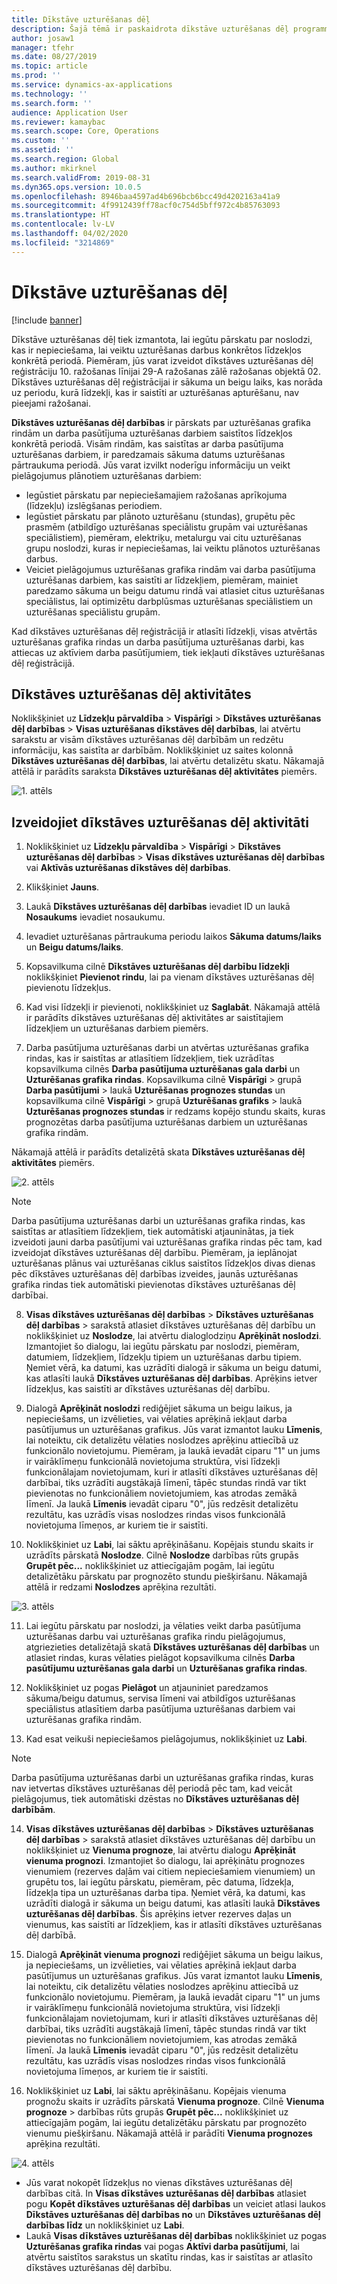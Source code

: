```yaml
---
title: Dīkstāve uzturēšanas dēļ
description: Šajā tēmā ir paskaidrota dīkstāve uzturēšanas dēļ programmā Asset Management.
author: josaw1
manager: tfehr
ms.date: 08/27/2019
ms.topic: article
ms.prod: ''
ms.service: dynamics-ax-applications
ms.technology: ''
ms.search.form: ''
audience: Application User
ms.reviewer: kamaybac
ms.search.scope: Core, Operations
ms.custom: ''
ms.assetid: ''
ms.search.region: Global
ms.author: mkirknel
ms.search.validFrom: 2019-08-31
ms.dyn365.ops.version: 10.0.5
ms.openlocfilehash: 8946baa4597ad4b696bcb6bcc49d4202163a41a9
ms.sourcegitcommit: 4f9912439ff78acf0c754d5bff972c4b85763093
ms.translationtype: HT
ms.contentlocale: lv-LV
ms.lasthandoff: 04/02/2020
ms.locfileid: "3214869"
---
```

# <a name="maintenance-downtime"></a>Dīkstāve uzturēšanas dēļ

[!include [banner](../../includes/banner.md)]

 

Dīkstāve uzturēšanas dēļ tiek izmantota, lai iegūtu pārskatu par noslodzi, kas ir nepieciešama, lai veiktu uzturēšanas darbus konkrētos līdzekļos konkrētā periodā. Piemēram, jūs varat izveidot dīkstāves uzturēšanas dēļ reģistrāciju 10. ražošanas līnijai 29-A ražošanas zālē ražošanas objektā 02. Dīkstāves uzturēšanas dēļ reģistrācijai ir sākuma un beigu laiks, kas norāda uz periodu, kurā līdzekļi, kas ir saistīti ar uzturēšanas apturēšanu, nav pieejami ražošanai.

**Dīkstāves uzturēšanas dēļ darbības** ir pārskats par uzturēšanas grafika rindām un darba pasūtījuma uzturēšanas darbiem saistītos līdzekļos konkrētā periodā. Visām rindām, kas saistītas ar darba pasūtījuma uzturēšanas darbiem, ir paredzamais sākuma datums uzturēšanas pārtraukuma periodā. Jūs varat izvilkt noderīgu informāciju un veikt pielāgojumus plānotiem uzturēšanas darbiem:

- Iegūstiet pārskatu par nepieciešamajiem ražošanas aprīkojuma (līdzekļu) izslēgšanas periodiem.  
- Iegūstiet pārskatu par plānoto uzturēšanu (stundas), grupētu pēc prasmēm (atbildīgo uzturēšanas speciālistu grupām vai uzturēšanas speciālistiem), piemēram, elektriķu, metalurgu vai citu uzturēšanas grupu noslodzi, kuras ir nepieciešamas, lai veiktu plānotos uzturēšanas darbus.  
- Veiciet pielāgojumus uzturēšanas grafika rindām vai darba pasūtījuma uzturēšanas darbiem, kas saistīti ar līdzekļiem, piemēram, mainiet paredzamo sākuma un beigu datumu rindā vai atlasiet citus uzturēšanas speciālistus, lai optimizētu darbplūsmas uzturēšanas speciālistiem un uzturēšanas speciālistu grupām.

Kad dīkstāves uzturēšanas dēļ reģistrācijā ir atlasīti līdzekļi, visas atvērtās uzturēšanas grafika rindas un darba pasūtījuma uzturēšanas darbi, kas attiecas uz aktīviem darba pasūtījumiem, tiek iekļauti dīkstāves uzturēšanas dēļ reģistrācijā.

## <a name="maintenance-downtime-activities"></a>Dīkstāves uzturēšanas dēļ aktivitātes

Noklikšķiniet uz **Līdzekļu pārvaldība** > **Vispārīgi** > **Dīkstāves uzturēšanas dēļ darbības** > **Visas uzturēšanas dīkstāves dēļ darbības**, lai atvērtu sarakstu ar visām dīkstāves uzturēšanas dēļ darbībām un redzētu informāciju, kas saistīta ar darbībām. Noklikšķiniet uz saites kolonnā **Dīkstāves uzturēšanas dēļ darbības**, lai atvērtu detalizētu skatu. Nākamajā attēlā ir parādīts saraksta **Dīkstāves uzturēšanas dēļ aktivitātes** piemērs.

![1. attēls](media/19-preventive-maintenance.png)


## <a name="create-a-maintenance-downtime-activity"></a>Izveidojiet dīkstāves uzturēšanas dēļ aktivitāti

1. Noklikšķiniet uz **Līdzekļu pārvaldība** > **Vispārīgi** > **Dīkstāves uzturēšanas dēļ darbības** > **Visas dīkstāves uzturēšanas dēļ darbības** vai **Aktīvās uzturēšanas dīkstāves dēļ darbības**.

2. Klikšķiniet **Jauns**.

3. Laukā **Dīkstāves uzturēšanas dēļ darbības** ievadiet ID un laukā **Nosaukums** ievadiet nosaukumu.

4. Ievadiet uzturēšanas pārtraukuma periodu laikos **Sākuma datums/laiks** un **Beigu datums/laiks**.

5. Kopsavilkuma cilnē **Dīkstāves uzturēšanas dēļ darbību līdzekļi** noklikšķiniet **Pievienot rindu**, lai pa vienam dīkstāves uzturēšanas dēļ pievienotu līdzekļus.

6. Kad visi līdzekļi ir pievienoti, noklikšķiniet uz **Saglabāt**. Nākamajā attēlā ir parādīts dīkstāves uzturēšanas dēļ aktivitātes ar saistītajiem līdzekļiem un uzturēšanas darbiem piemērs.

7. Darba pasūtījuma uzturēšanas darbi un atvērtas uzturēšanas grafika rindas, kas ir saistītas ar atlasītiem līdzekļiem, tiek uzrādītas kopsavilkuma cilnēs **Darba pasūtījuma uzturēšanas gala darbi** un **Uzturēšanas grafika rindas**. Kopsavilkuma cilnē **Vispārīgi** > grupā **Darba pasūtījumi** > laukā **Uzturēšanas prognozes stundas** un kopsavilkuma cilnē **Vispārīgi** > grupā **Uzturēšanas grafiks** > laukā **Uzturēšanas prognozes stundas** ir redzams kopējo stundu skaits, kuras prognozētas darba pasūtījuma uzturēšanas darbiem un uzturēšanas grafika rindām.

Nākamajā attēlā ir parādīts detalizētā skata **Dīkstāves uzturēšanas dēļ aktivitātes** piemērs.

![2. attēls](media/20-preventive-maintenance.png)

>[!NOTE]
>Darba pasūtījuma uzturēšanas darbi un uzturēšanas grafika rindas, kas saistītas ar atlasītiem līdzekļiem, tiek automātiski atjauninātas, ja tiek izveidoti jauni darba pasūtījumi vai uzturēšanas grafika rindas pēc tam, kad izveidojat dīkstāves uzturēšanas dēļ darbību. Piemēram, ja ieplānojat uzturēšanas plānus vai uzturēšanas ciklus saistītos līdzekļos divas dienas pēc dīkstāves uzturēšanas dēļ darbības izveides, jaunās uzturēšanas grafika rindas tiek automātiski pievienotas dīkstāves uzturēšanas dēļ darbībai.

8. **Visas dīkstāves uzturēšanas dēļ darbības** > **Dīkstāves uzturēšanas dēļ darbības** > sarakstā atlasiet dīkstāves uzturēšanas dēļ darbību un noklikšķiniet uz **Noslodze**, lai atvērtu dialoglodziņu **Aprēķināt noslodzi**. Izmantojiet šo dialogu, lai iegūtu pārskatu par noslodzi, piemēram, datumiem, līdzekļiem, līdzekļu tipiem un uzturēšanas darbu tipiem. Ņemiet vērā, ka datumi, kas uzrādīti dialogā ir sākuma un beigu datumi, kas atlasīti laukā **Dīkstāves uzturēšanas dēļ darbības**. Aprēķins ietver līdzekļus, kas saistīti ar dīkstāves uzturēšanas dēļ darbību.

9. Dialogā **Aprēķināt noslodzi** rediģējiet sākuma un beigu laikus, ja nepieciešams, un izvēlieties, vai vēlaties aprēķinā iekļaut darba pasūtījumus un uzturēšanas grafikus. Jūs varat izmantot lauku **Līmenis**, lai noteiktu, cik detalizētu vēlaties noslodzes aprēķinu attiecībā uz funkcionālo novietojumu. Piemēram, ja laukā ievadāt ciparu "1" un jums ir vairāklīmeņu funkcionālā novietojuma struktūra, visi līdzekļi funkcionālajam novietojumam, kuri ir atlasīti dīkstāves uzturēšanas dēļ darbībai, tiks uzrādīti augstākajā līmenī, tāpēc stundas rindā var tikt pievienotas no funkcionāliem novietojumiem, kas atrodas zemākā līmenī. Ja laukā **Līmenis** ievadāt ciparu "0", jūs redzēsit detalizētu rezultātu, kas uzrādīs visas noslodzes rindas visos funkcionālā novietojuma līmeņos, ar kuriem tie ir saistīti.

10. Noklikšķiniet uz **Labi**, lai sāktu aprēķināšanu. Kopējais stundu skaits ir uzrādīts pārskatā **Noslodze**. Cilnē **Noslodze** darbības rūts grupās **Grupēt pēc...** noklikšķiniet uz attiecīgajām pogām, lai iegūtu detalizētāku pārskatu par prognozēto stundu piešķiršanu. Nākamajā attēlā ir redzami **Noslodzes** aprēķina rezultāti.

![3. attēls](media/21-preventive-maintenance.png)

11. Lai iegūtu pārskatu par noslodzi, ja vēlaties veikt darba pasūtījuma uzturēšanas darbu vai uzturēšanas grafika rindu pielāgojumus, atgriezieties detalizētajā skatā **Dīkstāves uzturēšanas dēļ darbības** un atlasiet rindas, kuras vēlaties pielāgot kopsavilkuma cilnēs **Darba pasūtījumu uzturēšanas gala darbi** un **Uzturēšanas grafika rindas**.

12. Noklikšķiniet uz pogas **Pielāgot** un atjauniniet paredzamos sākuma/beigu datumus, servisa līmeni vai atbildīgos uzturēšanas speciālistus atlasītiem darba pasūtījuma uzturēšanas darbiem vai uzturēšanas grafika rindām.

13. Kad esat veikuši nepieciešamos pielāgojumus, noklikšķiniet uz **Labi**. 

>[!NOTE]
>Darba pasūtījuma uzturēšanas darbi un uzturēšanas grafika rindas, kuras nav ietvertas dīkstāves uzturēšanas dēļ periodā pēc tam, kad veicāt pielāgojumus, tiek automātiski dzēstas no **Dīkstāves uzturēšanas dēļ darbībām**.

14. **Visas dīkstāves uzturēšanas dēļ darbības** > **Dīkstāves uzturēšanas dēļ darbības** > sarakstā atlasiet dīkstāves uzturēšanas dēļ darbību un noklikšķiniet uz **Vienuma prognoze**, lai atvērtu dialogu **Aprēķināt vienuma prognozi**. Izmantojiet šo dialogu, lai aprēķinātu prognozes vienumiem (rezerves daļām vai citiem nepieciešamiem vienumiem) un grupētu tos, lai iegūtu pārskatu, piemēram, pēc datuma, līdzekļa, līdzekļa tipa un uzturēšanas darba tipa. Ņemiet vērā, ka datumi, kas uzrādīti dialogā ir sākuma un beigu datumi, kas atlasīti laukā **Dīkstāves uzturēšanas dēļ darbības**. Šis aprēķins ietver rezerves daļas un vienumus, kas saistīti ar līdzekļiem, kas ir atlasīti dīkstāves uzturēšanas dēļ darbībā.

15. Dialogā **Aprēķināt vienuma prognozi** rediģējiet sākuma un beigu laikus, ja nepieciešams, un izvēlieties, vai vēlaties aprēķinā iekļaut darba pasūtījumus un uzturēšanas grafikus. Jūs varat izmantot lauku **Līmenis**, lai noteiktu, cik detalizētu vēlaties noslodzes aprēķinu attiecībā uz funkcionālo novietojumu. Piemēram, ja laukā ievadāt ciparu "1" un jums ir vairāklīmeņu funkcionālā novietojuma struktūra, visi līdzekļi funkcionālajam novietojumam, kuri ir atlasīti dīkstāves uzturēšanas dēļ darbībai, tiks uzrādīti augstākajā līmenī, tāpēc stundas rindā var tikt pievienotas no funkcionāliem novietojumiem, kas atrodas zemākā līmenī. Ja laukā **Līmenis** ievadāt ciparu "0", jūs redzēsit detalizētu rezultātu, kas uzrādīs visas noslodzes rindas visos funkcionālā novietojuma līmeņos, ar kuriem tie ir saistīti.

16. Noklikšķiniet uz **Labi**, lai sāktu aprēķināšanu. Kopējais vienuma prognožu skaits ir uzrādīts pārskatā  **Vienuma prognoze**. Cilnē **Vienuma prognoze** > darbības rūts grupās **Grupēt pēc...** noklikšķiniet uz attiecīgajām pogām, lai iegūtu detalizētāku pārskatu par prognozēto vienumu piešķiršanu. Nākamajā attēlā ir parādīti **Vienuma prognozes** aprēķina rezultāti.

![4. attēls](media/22-preventive-maintenance.png)

- Jūs varat nokopēt līdzekļus no vienas dīkstāves uzturēšanas dēļ darbības citā. In **Visas dīkstāves uzturēšanas dēļ darbības** atlasiet pogu **Kopēt dīkstāves uzturēšanas dēļ darbības** un veiciet atlasi laukos **Dīkstāves uzturēšanas dēļ darbības no** un **Dīkstāves uzturēšanas dēļ darbības līdz** un noklikšķiniet uz **Labi**.
- Laukā **Visas dīkstāves uzturēšanas dēļ darbības** noklikšķiniet uz pogas **Uzturēšanas grafika rindas** vai pogas **Aktīvi darba pasūtījumi**, lai atvērtu saistītos sarakstus un skatītu rindas, kas ir saistītas ar atlasīto dīkstāves uzturēšanas dēļ darbību.

